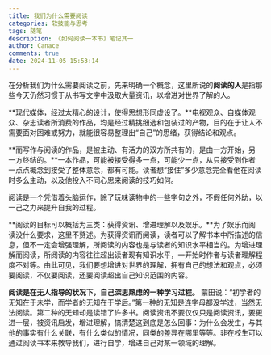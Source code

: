 ```yaml
---
title: 我们为什么需要阅读
categories: 软技能与思考
tags: 随笔
description: 《如何阅读一本书》笔记其一
author: Canace
comments: true
date: 2024-11-05 15:53:14
---
```

在分析我们为什么需要阅读之前，先来明确一个概念，这里所说的**阅读的人**是指那些今天仍然习惯于从书写文字中汲取大量资讯，以增进对世界了解的人。

**现代媒体，经过太精心的设计，使得思想形同虚设了。**电视观众、自媒体观众、杂志读者所消费的作品，均是经过精挑细选和包装过的产物，目的在于让人不需要面对困难或努力，就能很容易整理出“自己”的思绪，获得结论和观点。

**而写作与阅读的作品，是被主动、有活力的双方所共有的，是由一方开始，另一方终结的。**一本作品，可能被接受得多一点，可能少一点，从只接受到作者一点点概念到接受了整体意念，都有可能。读者想“接住”多少意念完全看他在阅读时多么主动，以及他投入不同心思来阅读的技巧如何。

阅读是一个凭借着头脑运作，除了玩味读物中的一些字句之外，不假任何外助，以一己之力来提升自我的过程。

**阅读的目标可以概括为三类：获得资讯、增进理解以及娱乐。**为了娱乐而阅读没什么要求，这里不赘述。为获得资讯而阅读，读者可以了解书本中所描述的信息，但不一定会增强理解，所阅读的内容也是与读者的知识水平相当的。为增进理解而阅读，所阅读的内容往往超出读者现有知识水平，一开始时作者与读者理解程度不对等。由此可见，我们要想增进对世界的理解，拥有自己的想法和观点，必须要阅读，不仅要阅读，还要阅读超出自己知识范围的内容。

**阅读是在无人指导的状况下，自己深思熟虑的一种学习过程。** 蒙田说：“初学者的无知在于未学，而学者的无知在于学后。”第一种的无知是连字母都没学过，当然无法阅读。第二种的无知却是读错了许多书。阅读资讯不要仅仅只是阅读资讯，要更进一层，被资讯启发，增进理解，搞清楚这到底是怎么回事：为什么会发生，与其他的事实有什么关联，有什么类似的情况，同类的差异在哪里等等。非在校生可以通过阅读书本来教导我们，进行自学，增进自己对某一领域的理解。